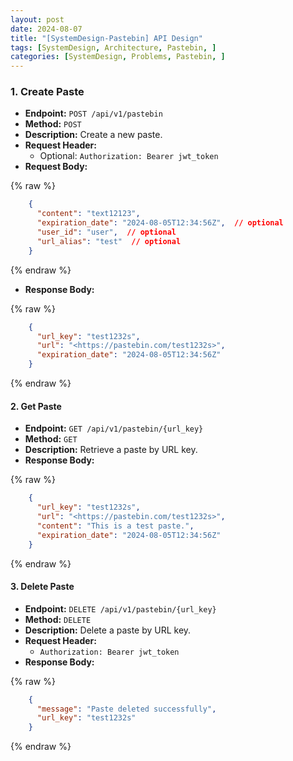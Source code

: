 ```yaml
---
layout: post
date: 2024-08-07
title: "[SystemDesign-Pastebin] API Design"
tags: [SystemDesign, Architecture, Pastebin, ]
categories: [SystemDesign, Problems, Pastebin, ]
---
```



### 1. Create Paste

- **Endpoint:** `POST /api/v1/pastebin`
- **Method:** `POST`
- **Description:** Create a new paste.
- **Request Header:**
	- Optional: `Authorization: Bearer jwt_token`
- **Request Body:**


{% raw %}
```json
	{
	  "content": "text12123",
	  "expiration_date": "2024-08-05T12:34:56Z",  // optional
	  "user_id": "user",  // optional
	  "url_alias": "test"  // optional
	}
```
{% endraw %}


- **Response Body:**


{% raw %}
```json
	{
	  "url_key": "test1232s",
	  "url": "<https://pastebin.com/test1232s>",
	  "expiration_date": "2024-08-05T12:34:56Z"
	}
```
{% endraw %}



#### 2. Get Paste

- **Endpoint:** `GET /api/v1/pastebin/{url_key}`
- **Method:** `GET`
- **Description:** Retrieve a paste by URL key.
- **Response Body:**


{% raw %}
```json
	{
	  "url_key": "test1232s",
	  "url": "<https://pastebin.com/test1232s>",
	  "content": "This is a test paste.",
	  "expiration_date": "2024-08-05T12:34:56Z"
	}
```
{% endraw %}



#### 3. Delete Paste

- **Endpoint:** `DELETE /api/v1/pastebin/{url_key}`
- **Method:** `DELETE`
- **Description:** Delete a paste by URL key.
- **Request Header:**
	- `Authorization: Bearer jwt_token`
- **Response Body:**


{% raw %}
```json
	{
	  "message": "Paste deleted successfully",
	  "url_key": "test1232s"
	}
```
{% endraw %}


